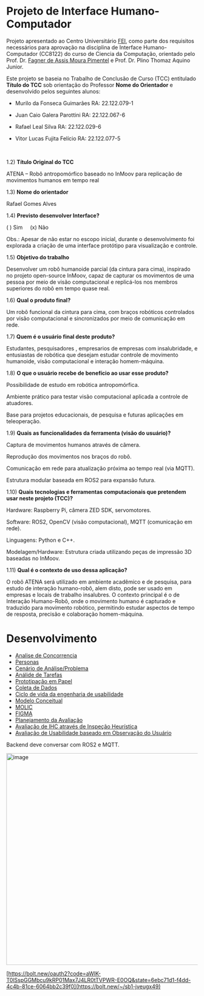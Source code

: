 # Projeto de Interface Humano-Computador

Projeto apresentado ao Centro Universitário [FEI](https://portal.fei.edu.br/), como parte dos requisitos necessários para aprovação na disciplina de Interface Humano-Computador (CC8122) do curso de Ciencia da Computação, orientado pelo Prof. Dr. [Fagner de Assis Moura Pimentel](https://github.com/fagnerpimentel) e Prof. Dr. Plino Thomaz Aquino Junior.

Este projeto se baseia no Trabalho de Conclusão de Curso (TCC) entitulado **Título do TCC** sob orientação do Professor **Nome do Orientador** e desenvolvido pelos seguintes alunos:

- Murilo da Fonseca Guimarães RA: 22.122.079-1
- Juan Caio Galera Parottini RA: 22.122.067-6
- Rafael Leal Silva RA: 22.122.029-6
- Vitor Lucas Fujita Felício RA: 22.122.077-5
  
  <br>
  
 1.2) **Título Original do TCC**

ATENA – Robô antropomórfico baseado no InMoov para replicação de movimentos humanos em tempo real

1.3) **Nome do orientador**

Rafael Gomes Alves

1.4) **Previsto desenvolver Interface?**

( ) Sim     (x) Não

Obs.: Apesar de não estar no escopo inicial, durante o desenvolvimento foi explorada a criação de uma interface protótipo para visualização e controle.

1.5) **Objetivo do trabalho**

Desenvolver um robô humanoide parcial (da cintura para cima), inspirado no projeto open-source InMoov, capaz de capturar os movimentos de uma pessoa por meio de visão computacional e replicá-los nos membros superiores do robô em tempo quase real.

1.6) **Qual o produto final?**

Um robô funcional da cintura para cima, com braços robóticos controlados por visão computacional e sincronizados por meio de comunicação em rede.

1.7) **Quem é o usuário final deste produto?**

Estudantes, pesquisadores , empresarios de empresas com insalubridade, e entusiastas de robótica que desejam estudar controle de movimento humanoide, visão computacional e interação homem-máquina.

1.8) **O que o usuário recebe de benefício ao usar esse produto?**

Possibilidade de estudo em robótica antropomórfica.

Ambiente prático para testar visão computacional aplicada a controle de atuadores.

Base para projetos educacionais, de pesquisa e futuras aplicações em teleoperação.

1.9) **Quais as funcionalidades da ferramenta (visão do usuário)?**

Captura de movimentos humanos através de câmera.

Reprodução dos movimentos nos braços do robô.

Comunicação em rede para atualização próxima ao tempo real (via MQTT).

Estrutura modular baseada em ROS2 para expansão futura.

1.10) **Quais tecnologias e ferramentas computacionais que pretendem usar neste projeto (TCC)?**

Hardware: Raspberry Pi, câmera ZED SDK, servomotores.

Software: ROS2, OpenCV (visão computacional), MQTT (comunicação em rede).

Linguagens: Python e C++.

Modelagem/Hardware: Estrutura criada utilizando peças de impressão 3D baseadas no InMoov.

1.11) **Qual é o contexto de uso dessa aplicação?**

O robô ATENA será utilizado em ambiente acadêmico e de pesquisa, para estudo de interação humano-robô, alem disto, pode ser usado em empresas e locais de trabalho insalubres. O contexto principal é o de Interação Humano-Robô, onde o movimento humano é capturado e traduzido para movimento robótico, permitindo estudar aspectos de tempo de resposta, precisão e colaboração homem-máquina.

# Desenvolvimento
 - [Analise de Concorrencia](https://github.com/vichelly/projeto-ihc/blob/main/docs/2_concorencia.md)
 - [Personas](https://github.com/vichelly/projeto-ihc/blob/main/docs/3_personas.md)
 - [Cenário de Análise/Problema](https://github.com/vichelly/projeto-ihc/blob/main/docs/4_cenarios.md)
 - [Análide de Tarefas](https://github.com/vichelly/projeto-ihc/blob/main/docs/5_analise_tarefas.md)
 - [Prototipação em Papel](https://github.com/vichelly/projeto-ihc/blob/main/docs/prototipacao.md)
 - [Coleta de Dados](https://github.com/vichelly/projeto-ihc/blob/main/docs/coleta_dados.md)
 - [Ciclo de vida da engenharia de usabilidade](https://github.com/vichelly/projeto-ihc/blob/main/docs/ciclo_vida.md)
 - [Modelo Conceitual](https://github.com/vichelly/projeto-ihc/blob/main/docs/modelo_conceitual.md)
 - [MOLIC](https://github.com/vichelly/projeto-ihc/blob/main/docs/molic.md)
 - [FIGMA](https://github.com/vichelly/projeto-ihc/blob/main/docs/figma.md)
 - [Planejamento da Avaliação](https://github.com/vichelly/projeto-ihc/blob/main/docs/planejamento_avaliacao.md)
 - [Avaliação de IHC através de Inspeção Heurística](https://github.com/vichelly/projeto-ihc/blob/main/docs/heuristica.md)
 - [Avaliação de Usabilidade baseado em Observação do Usuário](https://github.com/vichelly/projeto-ihc/blob/main/docs/observacao_usuario.md)

<!--
## Análise de concorrência

- Pesquise serviços ou podutos existentes atualmente que possam realizar o objetivo deste projeto.
- Selecione pelo menos 3 serviços ou podutos diferentes.
- Em relação aos concorrentes, respondam as seguintes perguntas?
  - Existe plataforma similar que atende o mesmo mercado e funcionalidades? Se sim: Quais os pontos positivos? Quais os pontos negativos?
  - Existe plataforma diferente quanto ao serviço, mas que atenda esse mercado? Se sim: Quais os pontos positivos? Quais os pontos negativos?
 
 
## Coleta de dados

## Modelo de tarefas

## Design

- Pense nas características de Affordances do seu serviço ou poduto. 
    - Que tipo de acessibilidades devem ser consideradas dentro do seu projeto?
- Discuta o papel das expectativas do usuário no projeto deste serviço ou poduto. Qual a importância e pontos a serem considerados se você quiser vender esse serviço ou poduto?

### Prototipação em baixo nível (papel)
#### Avaliação heurística

### Prtotipação em médio nível (Figma)
#### Avaliação heurística

### Prtotipação em alto nível (React)
#### Avaliação heurística

[^1]: Fonte: Adaptado de <https://hazeshift.com.br/mapa-de-empatia/>

<!-- TODOs:
- Add exemplos

Quero desenvolver uma interface de usuário para um projeto chamado Atena, um robô humanoide baseado no InMoov, que possui apenas a parte superior do corpo (da cintura para cima). O sistema utiliza Raspberry Pi, ROS2, visão computacional e MQTT.

A função principal do robô é capturar os movimentos dos braços de uma pessoa por câmera e replicá-los em tempo quase real.

Preciso de uma interface web (dashboard) acessível pelo navegador, hospedada no Raspberry Pi, que permita:

Stream de vídeo da câmera que captura a pessoa.

Um modelo simplificado (2D ou 3D) do robô mostrando a posição atual dos braços.

Controles principais

Botões: Iniciar replicação, Pausar, Controle manual, Modo demonstração.

Sliders para ajustar a velocidade e amplitude dos movimentos.

Opção de enviar comandos manuais para cada junta.

Monitoramento de estado

Indicadores de conexão MQTT e ROS2.

Logs básicos (ex: "Movimento recebido", "Erro no motor", etc.).

Estado da energia (ligado/desligado).

Configurações

Calibração dos braços.

Ajuste de parâmetros de sensibilidade e delay.

Perfil de usuário (salvar configurações).

Comunicação
-->
Backend deve conversar com ROS2 e MQTT.

<img width="644" height="558" alt="image" src="https://github.com/user-attachments/assets/cea61c70-9211-4b17-a561-5474c6436926" />

[https://bolt.new/oauth2?code=aWlK-T0lSspGGMbcu9kRP01Max7J4LR0tTVPWR-E0OQ&state=6ebc71d1-f4dd-4c4b-81ce-6064bb2c39f0](https://bolt.new/~/sb1-jveugx49)
